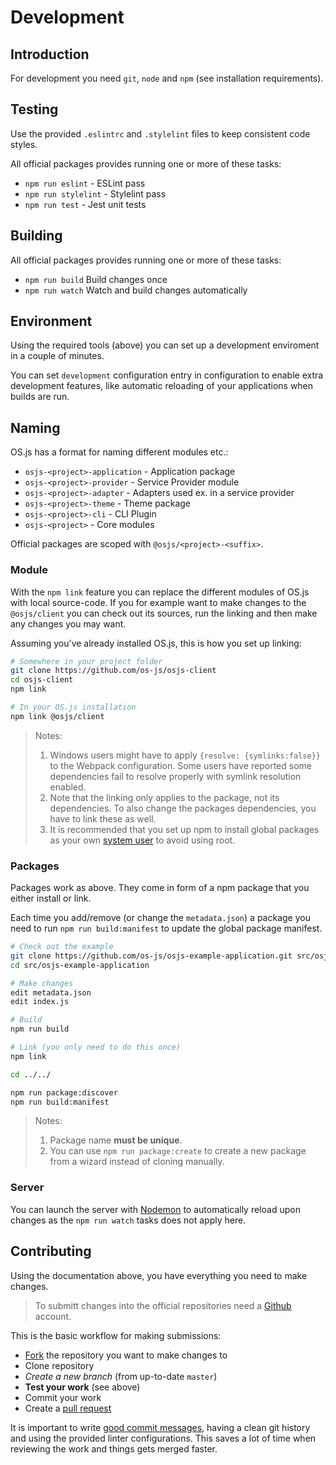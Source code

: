 # Development

## Introduction

For development you need `git`, `node` and `npm` (see installation requirements).

## Testing

Use the provided `.eslintrc` and `.stylelint` files to keep consistent code styles.

All official packages provides running one or more of these tasks:

* `npm run eslint` - ESLint pass
* `npm run stylelint` - Stylelint pass
* `npm run test` - Jest unit tests

## Building

All official packages provides running one or more of these tasks:

* `npm run build` Build changes once
* `npm run watch` Watch and build changes automatically

## Environment

Using the required tools (above) you can set up a development enviroment in a couple of minutes.

You can set `development` configuration entry in configuration to enable extra development features, like automatic reloading of your applications when builds are run.

## Naming

OS.js has a format for naming different modules etc.:

* `osjs-<project>-application` - Application package
* `osjs-<project>-provider` -  Service Provider module
* `osjs-<project>-adapter` - Adapters used ex. in a service provider
* `osjs-<project>-theme` - Theme package
* `osjs-<project>-cli` - CLI Plugin
* `osjs-<project>` - Core modules

Official packages are scoped with `@osjs/<project>-<suffix>`.

### Module

With the `npm link` feature you can replace the different modules of OS.js with local source-code. If you for example want to make changes to the `@osjs/client` you can check out its sources, run the linking and then make any changes you may want.

Assuming you've already installed OS.js, this is how you set up linking:

```bash
# Somewhere in your project folder
git clone https://github.com/os-js/osjs-client
cd osjs-client
npm link

# In your OS.js installation
npm link @osjs/client
```

> Notes:
> 1. Windows users might have to apply `{resolve: {symlinks:false}}` to the Webpack configuration. Some users have reported some dependencies fail to resolve properly with symlink resolution enabled.
> 2. Note that the linking only applies to the package, not its dependencies. To also change the packages dependencies, you have to link these as well.
> 3. It is recommended that you set up npm to install global packages as your own [system user](https://docs.npmjs.com/files/npmrc#files) to avoid using root.

### Packages

Packages work as above. They come in form of a npm package that you either install or link.

Each time you add/remove (or change the `metadata.json`) a package you need to run `npm run build:manifest` to update the global package manifest.

```bash
# Check out the example
git clone https://github.com/os-js/osjs-example-application.git src/osjs-example-application
cd src/osjs-example-application

# Make changes
edit metadata.json
edit index.js

# Build
npm run build

# Link (you only need to do this once)
npm link

cd ../../

npm run package:discover
npm run build:manifest
```

> Notes:
> 1. Package name **must be unique**.
> 2. You can use `npm run package:create` to create a new package from a wizard instead of cloning manually.

### Server

You can launch the server with [Nodemon](http://nodemon.io/) to automatically reload upon changes as the `npm run watch` tasks does not apply here.

## Contributing

Using the documentation above, you have everything you need to make changes.

> To submitt changes into the official repositories need a [Github](https://github.com) account.

This is the basic workflow for making submissions:

* [Fork](https://help.github.com/articles/fork-a-repo/) the repository you want to make changes to
* Clone repository
* *Create a new branch* (from up-to-date `master`)
* **Test your work** (see above)
* Commit your work
* Create a [pull request](https://help.github.com/articles/about-pull-requests/)

It is important to write [good commit messages](https://github.com/erlang/otp/wiki/writing-good-commit-messages), having a clean git history and using the provided linter configurations. This saves a lot of time when reviewing the work and things gets merged faster.

